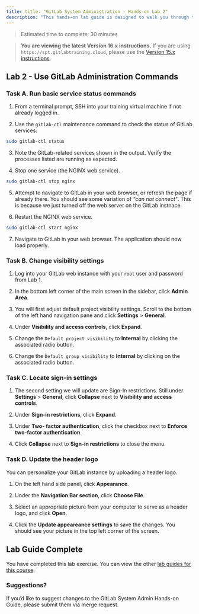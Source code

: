 ```yaml
---
title: title: "GitLab System Administration - Hands-on Lab 2"
description: "This hands-on lab guide is designed to walk you through the lab exercises used in the GitLab System Administration course."
---
```


> Estimated time to complete: 30 minutes

> **You are viewing the latest Version 16.x instructions.** If you are using `https://spt.gitlabtraining.cloud`, please use the [Version 15.x instructions](https://gitlab.com/gitlab-com/content-sites/handbook/-/blob/d14ee71aeac2054c72ce96e8b35ba2511f86a7ca/content/handbook/customer-success/professional-services-engineering/education-services/sysadminhandson2.md).

## Lab 2 - Use GitLab Administration Commands

### Task A. Run basic service status commands

1. From a terminal prompt, SSH into your training virtual machine if not already logged in.

2. Use the `gitlab-ctl` maintenance command to check the status of GitLab services:

```bash
sudo gitlab-ctl status
```

3. Note the GitLab-related services shown in the output. Verify the processes listed are running as expected.

4. Stop one service (the NGINX web service).

```bash
sudo gitlab-ctl stop nginx
```

5. Attempt to navigate to GitLab in your web browser, or refresh the page if already there. You should see some variation of *"can not connect"*. This is because we just turned off the web server on the GitLab instnace.

6. Restart the NGINX web service.

```bash
sudo gitlab-ctl start nginx
```

7. Navigate to GitLab in your web browser. The application should now load properly.

### Task B. Change visibility settings

1. Log into your GitLab web instance with your `root` user and password from Lab 1.

1. In the bottom left corner of the main screen in the sidebar, click **Admin Area**.

1. You will first adjust default project visibility settings. Scroll to the bottom of the left hand navigation pane and click **Settings** > **General**. 

1. Under **Visibility and access controls**, click **Expand**.

1. Change the `Default project visibility` to **Internal** by clicking the associated radio button. 

1. Change the `Default group visibility` to **Internal** by clicking on the associated radio button.  

### Task C. Locate sign-in settings

1. The second setting we will update are Sign-In restrictions. Still under **Settings** > **General**, click **Collapse** next to **Visibility and access controls**.  

1. Under **Sign-in restrictions**, click **Expand**. 

1. Under **Two- factor authentication**, click the checkbox next to **Enforce two-factor authentication**.  

1. Click **Collapse** next to **Sign-in restrictions** to close the menu.

### Task D. Update the header logo

You can personalize your GitLab instance by uploading a header logo.

1. On the left hand side panel, click **Appearance**. 

1. Under the **Navigation Bar section**, click **Choose File**.  

1. Select an appropriate picture from your computer to serve as a header logo, and click **Open**.  

1. Click the **Update appeareance settings** to save the changes. You should see your picture in the top left corner of the screen.

## Lab Guide Complete

You have completed this lab exercise. You can view the other [lab guides for this course](/handbook/customer-success/professional-services-engineering/education-services/sysadminhandson).

### Suggestions?

If you’d like to suggest changes to the GitLab System Admin Hands-on Guide, please submit them via merge request.
